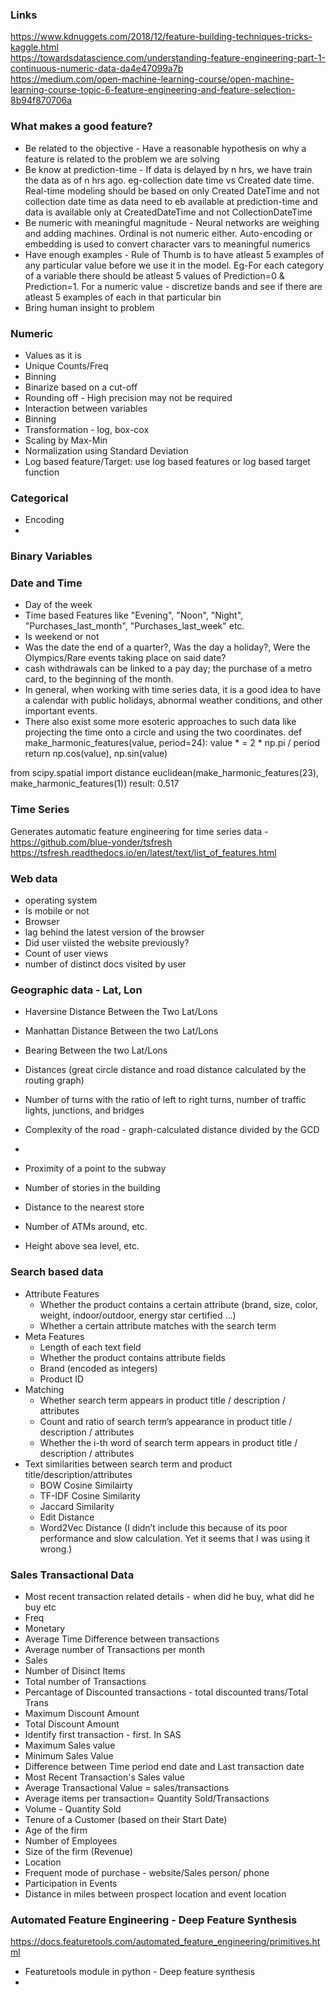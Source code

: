 ### Links
https://www.kdnuggets.com/2018/12/feature-building-techniques-tricks-kaggle.html <br/>
https://towardsdatascience.com/understanding-feature-engineering-part-1-continuous-numeric-data-da4e47099a7b <br/>
https://medium.com/open-machine-learning-course/open-machine-learning-course-topic-6-feature-engineering-and-feature-selection-8b94f870706a <br/>

### What makes a good feature?
* Be related to the objective - Have a reasonable hypothesis on why a feature is related to the problem we are solving
* Be know at prediction-time - If data is delayed by n hrs, we have train the data as of n hrs ago. eg-collection date time vs Created date time. Real-time modeling should be based on only Created DateTime and not collection date time as data need to eb available at prediction-time and data is available only at CreatedDateTime and not CollectionDateTime
* Be numeric with meaningful magnitude - Neural networks are weighing and adding machines. Ordinal is not numeric either. Auto-encoding or embedding is used to convert character vars to meaningful numerics
* Have enough examples - Rule of Thumb is to have atleast 5 examples of any particular value before we use it in the model. Eg-For each category of a variable there should be atleast 5 values of Prediction=0 & Prediction=1. For a numeric value - discretize bands and see if there are atleast 5 examples of each in that particular bin
* Bring human insight to problem 

### Numeric
* Values as it is
* Unique Counts/Freq
* Binning
* Binarize based on a cut-off
* Rounding off - High precision may not be required
* Interaction between variables
* Binning
* Transformation - log, box-cox
* Scaling by Max-Min
* Normalization using Standard Deviation
* Log based feature/Target: use log based features or log based target function


### Categorical
* Encoding
* 

### Binary Variables


### Date and Time
* Day of the week
* Time based Features like "Evening", "Noon", "Night", "Purchases_last_month", "Purchases_last_week" etc.
* Is weekend or not
* Was the date the end of a quarter?, Was the day a holiday?, Were the Olympics/Rare events taking place on said date?
* cash withdrawals can be linked to a pay day; the purchase of a metro card, to the beginning of the month.
* In general, when working with time series data, it is a good idea to have a calendar with public holidays, abnormal weather conditions, and other important events.
* There also exist some more esoteric approaches to such data like projecting the time onto a circle and using the two coordinates.
def make_harmonic_features(value, period=24):
    value * = 2 * np.pi / period 
    return np.cos(value), np.sin(value)

from scipy.spatial import distance
euclidean(make_harmonic_features(23), make_harmonic_features(1)) 
result: 0.517


### Time Series
Generates automatic feature engineering for time series data - https://github.com/blue-yonder/tsfresh <br/>
https://tsfresh.readthedocs.io/en/latest/text/list_of_features.html <br/>


### Web data
* operating system
* Is mobile or not
* Browser
* lag behind the latest version of the browser
* Did user viisted the website previously?
* Count of user views
* number of distinct docs visited by user


### Geographic data - Lat, Lon
* Haversine Distance Between the Two Lat/Lons
* Manhattan Distance Between the two Lat/Lons
* Bearing Between the two Lat/Lons

* Distances (great circle distance and road distance calculated by the routing graph)
* Number of turns with the ratio of left to right turns, number of traffic lights, junctions, and bridges 
* Complexity of the road - graph-calculated distance divided by the GCD
* 
* Proximity of a point to the subway
* Number of stories in the building
* Distance to the nearest store
* Number of ATMs around, etc. 
* Height above sea level, etc. 

### Search based data
* Attribute Features
  * Whether the product contains a certain attribute (brand, size, color, weight, indoor/outdoor, energy star certified …)
  * Whether a certain attribute matches with the search term
* Meta Features
  * Length of each text field
  * Whether the product contains attribute fields
  * Brand (encoded as integers)
  * Product ID
* Matching
  * Whether search term appears in product title / description / attributes
  * Count and ratio of search term’s appearance in product title / description / attributes
  * Whether the i-th word of search term appears in product title / description / attributes
* Text similarities between search term and product title/description/attributes
  * BOW Cosine Similairty
  * TF-IDF Cosine Similarity
  * Jaccard Similarity
  * Edit Distance
  * Word2Vec Distance (I didn’t include this because of its poor performance and slow calculation. Yet it seems that I was using it wrong.)

### Sales Transactional Data
* Most recent transaction related details - when did he buy, what did he buy etc
* Freq
* Monetary
* Average Time Difference between transactions
* Average number of Transactions per month
* Sales
* Number of Disinct Items
* Total number of Transactions
* Percantage of Discounted transactions - total discounted trans/Total Trans
* Maximum Discount Amount
* Total Discount Amount
* Identify first transaction - first. In SAS
* Maximum Sales value
* Minimum Sales Value
* Difference between Time period end date and Last transaction date
* Most Recent Transaction's Sales value
* Average Transactional Value = sales/transactions
* Average items per transaction= Quantity Sold/Transactions
* Volume - Quantity Sold
* Tenure of a Customer (based on their Start Date)
* Age of the firm
* Number of Employees
* Size of the firm (Revenue)
* Location
* Frequent mode of purchase - website/Sales person/ phone
* Participation in Events
* Distance in miles between prospect location and event location






### Automated Feature Engineering - Deep Feature Synthesis
https://docs.featuretools.com/automated_feature_engineering/primitives.html

* Featuretools module in python - Deep feature synthesis
* 

    
    
    
    





